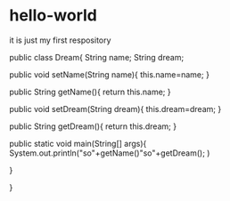 # hello-world
it is just my first respository


public class Dream{
  String name;
  String dream;
  
  public void setName(String name){
  this.name=name;
  }
  
  public String getName(){
  return this.name;
  }
  
  
  public void setDream(String dream){
  this.dream=dream;
  }
  
  public String getDream(){
  return this.dream;
  }
  
  public static void main(String[] args){
  System.out.println("so"+getName()"so"+getDream();
  )
  
  }
  
  
  
  
  
  }
